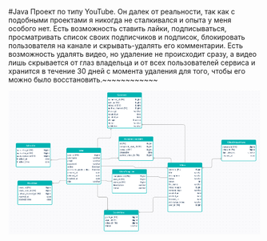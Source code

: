 #Java
Проект по типу YouTube. Он далек от реальности, так как с подобными проектами я никогда не сталкивался и опыта у меня особого нет. Есть возможность ставить лайки, подписываться, просматривать список своих подписчиков и подписок, блокировать пользователя на канале и скрывать-удалять его комментарии. Есть возможность удалять видео, но удаление не происходит сразу, а видео лишь скрывается от глаз владельца и от всех пользователей сервиса и хранится в течение 30 дней с момента удаления для того, чтобы его можно было восстановить.~~~~~~~~~~~~

![alt text](screenshots/db.png "Уведомление о донате")

